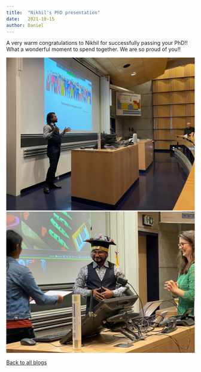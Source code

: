 ```yaml
---
title:  "Nikhil's PhD presentation"
date:   2021-10-15
author: Daniel
---
```


A very warm congratulations to Nikhil for successfully passing your PhD!! What a wonderful moment to spend together. We are so proud of you!!

<div class="layout-blog" markdown="1">
<body>

<script src="https://cdn.jsdelivr.net/npm/jquery@3.5.1/dist/jquery.min.js"></script>
<link rel="stylesheet" href="https://cdn.jsdelivr.net/gh/fancyapps/fancybox@3.5.7/dist/jquery.fancybox.min.css" />
<script src="https://cdn.jsdelivr.net/gh/fancyapps/fancybox@3.5.7/dist/jquery.fancybox.min.js"></script>

<a href="/images/blog/blog_2021-10-15/1.jpeg" data-fancybox="gallery" data-caption="Diversity is the spice of life - oh yes!">
	<img src="/images/blog/blog_2021-10-15/1.jpeg" alt="" />
</a>
<a href="/images/blog/blog_2021-10-15/2.jpeg" data-fancybox="gallery" data-caption="Graduating with full honors from our lab!">
    <img src="/images/blog/blog_2021-10-15/2.jpeg" alt="" />
</a>

</body>
</div>

[Back to all blogs](/blog/)
